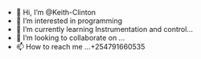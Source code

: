 - 👋 Hi, I’m @Keith-Clinton
- 👀 I’m interested in programming
- 🌱 I’m currently learning Instrumentation and control...
- 💞️ I’m looking to collaborate on ...
- 📫 How to reach me ...+254791660535

<!---
Keith-Clinton/Keith-Clinton is a ✨ special ✨ repository because its `README.md` (this file) appears on your GitHub profile.
You can click the Preview link to take a look at your changes.
--->
